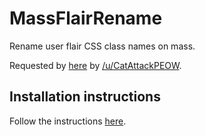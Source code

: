 # MassFlairRename

Rename user flair CSS class names on mass.

Requested by [here](https://www.reddit.com/r/RequestABot/comments/53vz7g/updating_thousands_of_css_class_flairs/)
by [/u/CatAttackPEOW](https://www.reddit.com/user/CatAttackPEOW).

## Installation instructions
Follow the instructions [here](https://github.com/JohnnyDeuss/reddit-bots).
